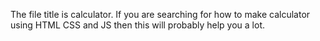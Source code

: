 The file title is calculator.
If you are searching for how to make calculator using HTML CSS and JS then this will probably help you a lot.
